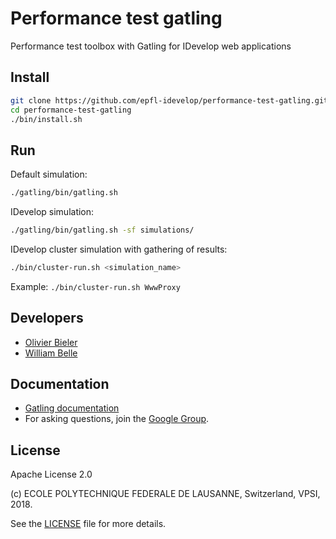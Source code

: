 Performance test gatling
========================

Performance test toolbox with Gatling for IDevelop web applications

Install
-------

```bash
git clone https://github.com/epfl-idevelop/performance-test-gatling.git
cd performance-test-gatling
./bin/install.sh
```

Run
---

Default simulation:

```bash
./gatling/bin/gatling.sh
```

IDevelop simulation:

```bash
./gatling/bin/gatling.sh -sf simulations/
```

IDevelop cluster simulation with gathering of results:

```bash
./bin/cluster-run.sh <simulation_name>
```
Example: `./bin/cluster-run.sh WwwProxy`

Developers
----------

  * [Olivier Bieler](https://github.com/obieler)
  * [William Belle](https://github.com/williambelle)

Documentation
-------------
  * [Gatling documentation](https://gatling.io/docs/current/)
  * For asking questions, join the [Google Group](https://groups.google.com/forum/#!forum/gatling).

License
-------

Apache License 2.0

(c) ECOLE POLYTECHNIQUE FEDERALE DE LAUSANNE, Switzerland, VPSI, 2018.

See the [LICENSE](LICENSE) file for more details.
